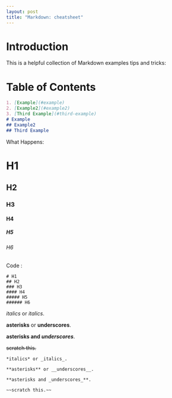 ```yaml
---
layout: post
title: "Markdown: cheatsheet"
---
```


# Introduction
This is a helpful collection of Markdown examples tips and tricks:


# Table of Contents
```markdown
1. [Example](#example)
2. [Example2](#example2)
3. [Third Example](#third-example)
# Example
## Example2
## Third Example
```
What Happens:
# H1
## H2
### H3
#### H4
##### H5
###### H6
Code :
```markup
# H1
## H2
### H3
#### H4
##### H5
###### H6
```

*italics* or _italics_.

**asterisks** or __underscores__.

**asterisks and _underscores_**.

~~scratch this.~~

```
*italics* or _italics_.

**asterisks** or __underscores__.

**asterisks and _underscores_**.

~~scratch this.~~
```
